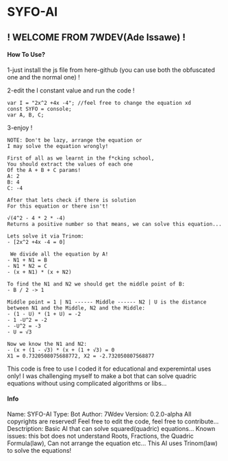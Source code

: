 # SYFO-AI
## ! WELCOME FROM 7WDEV(Ade Issawe) !

#### How To Use?
1-just install the js file from here-github (you can use both the obfuscated one and the normal one) !

2-edit the I constant value and run the code !
```
var I = "2x^2 +4x -4"; //feel free to change the equation xd
const SYFO = console;
var A, B, C;
```
3-enjoy !
```
NOTE: Don't be lazy, arrange the equation or
I may solve the equation wrongly!

First of all as we learnt in the f*cking school,
You should extract the values of each one
Of the A + B + C params!
A: 2
B: 4
C: -4

After that lets check if there is solution
For this equation or there isn't!

√(4^2 - 4 * 2 * -4)
Returns a positive number so that means, we can solve this equation...

Lets solve it via Trinom:
- [2x^2 +4x -4 = 0]

 We divide all the equation by A!
- N1 + N1 = B
- N1 * N2 = C
- (x + N1) * (x + N2)

To find the N1 and N2 we should get the middle point of B:
- B / 2 -> 1

Middle point = 1 | N1 ------ Middle ------ N2 | U is the distance between N1 and the Middle, N2 and the Middle:
- (1 - U) * (1 + U) = -2
- 1 -U^2 = -2
- -U^2 = -3
- U = √3

Now we know the N1 and N2:
- (x + (1 - √3) * (x + (1 + √3) = 0
X1 = 0.7320508075688772, X2 = -2.732050807568877
```

This code is free to use I coded it for educational and experemintal uses only!
I was challenging myself to make a bot that can solve quadric equations without using complicated algorithms or libs...

#### Info
Name: SYFO-AI
Type: Bot
Author: 7Wdev
Version: 0.2.0-alpha
All copyrights are reserved!
Feel free to edit the code, feel free to contribute...
Desctription: Basic AI that can solve squared(quadric) equations...
Known issues: this bot does not understand Roots, Fractions, the Quadric Formula(law), Can not arrange the equation etc...
This AI uses Trinom(law) to solve the equations!
